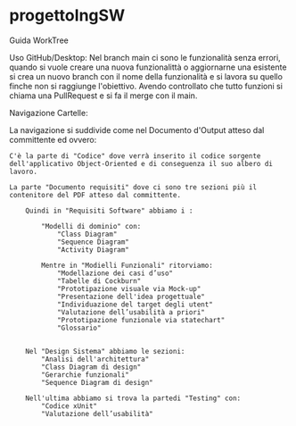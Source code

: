 # progettoIngSW

Guida WorkTree

Uso GitHub/Desktop:
    Nel branch main ci sono le funzionalità senza errori, quando si vuole creare una nuova funzionalittà o aggiornarne
    una esistente si crea un nuovo branch con il nome della funzionalità e si lavora su quello finche non
    si raggiunge l'obiettivo. Avendo controllato che tutto funzioni si chiama una PullRequest e si fa il merge
    con il main.


Navigazione Cartelle:

  La navigazione si suddivide come nel Documento d'Output atteso dal committente ed ovvero:

    C'è la parte di "Codice" dove verrà inserito il codice sorgente dell'applicativo Object-Oriented e di conseguenza il suo albero di lavoro.

    La parte "Documento requisiti" dove ci sono tre sezioni più il contenitore del PDF atteso dal committente.

        Quindi in "Requisiti Software" abbiamo i :

            "Modelli di dominio" con:
                "Class Diagram"
                "Sequence Diagram"
                "Activity Diagram"

            Mentre in "Modielli Funzionali" ritorviamo:
                "Modellazione dei casi d’uso"
                "Tabelle di Cockburn"
                "Prototipazione visuale via Mock-up"
                "Presentazione dell'idea progettuale"
                "Individuazione del target degli utent"
                "Valutazione dell’usabilità a priori"
                "Prototipazione funzionale via statechart"
                "Glossario"


        Nel "Design Sistema" abbiamo le sezioni:
            "Analisi dell'architettura"
            "Class Diagram di design"
            "Gerarchie funzionali"
            "Sequence Diagram di design"

        Nell'ultima abbiamo si trova la partedi "Testing" con:
            "Codice xUnit"
            "Valutazione dell’usabilità"
